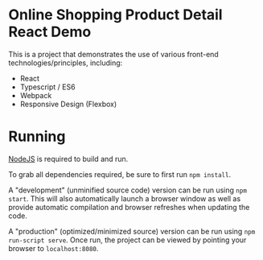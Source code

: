 # Online Shopping Product Detail React Demo

This is a project that demonstrates the use of various front-end technologies/principles, including:

- React
- Typescript / ES6
- Webpack
- Responsive Design (Flexbox)

# Running

[NodeJS](https://nodejs.org) is required to build and run.

To grab all dependencies required, be sure to first run `npm install`.

A "development" (unminified source code) version can be run using `npm start`. This will also automatically launch a browser window as well as provide automatic compilation and browser refreshes when updating the code.

A "production" (optimized/minimized source) version can be run using `npm run-script serve`. Once run, the project can be viewed by pointing your browser to `localhost:8080`. 

